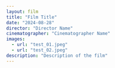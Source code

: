 ```yaml
---
layout: film
title: "Film Title"
date: "2024-08-28"
director: "Director Name"
cinematographer: "Cinematographer Name"
images:
  - url: "test_01.jpeg"
  - url: "test_02.jpeg"
description: "Description of the film"
---
```

